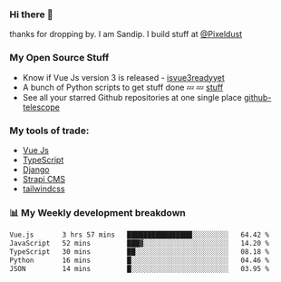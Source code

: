 ### Hi there 👋

thanks for dropping by.
I am Sandip. I build stuff at [@Pixeldust](github.com/pixeldust-in/)

###  **My Open Source Stuff**

 - Know if Vue Js version 3 is released -  [isvue3readyyet](https://github.com/sandiprb/isvue3readyyet)
 - A bunch of Python scripts to get stuff done 💤 💤 [stuff](https://github.com/sandiprb/stuff)
 - See all your starred Github repositories at one single place [github-telescope](https://github.com/sandiprb/github-telescope)



###  **My tools of trade:**
 - [Vue Js](https://github.com/vuejs/vue/)
 - [TypeScript](https://github.com/microsoft/TypeScript)
 - [Django](github.com/django/django)
 - [Strapi CMS](github.com/strapi/strapi)
 - [tailwindcss](https://github.com/tailwindlabs/tailwindcss)


###  📊 **My Weekly development breakdown**
<!--START_SECTION:waka-->

```txt
Vue.js       3 hrs 57 mins   ████████████████░░░░░░░░░   64.42 %
JavaScript   52 mins         ███▓░░░░░░░░░░░░░░░░░░░░░   14.20 %
TypeScript   30 mins         ██░░░░░░░░░░░░░░░░░░░░░░░   08.18 %
Python       16 mins         █░░░░░░░░░░░░░░░░░░░░░░░░   04.46 %
JSON         14 mins         █░░░░░░░░░░░░░░░░░░░░░░░░   03.95 %
```

<!--END_SECTION:waka-->
